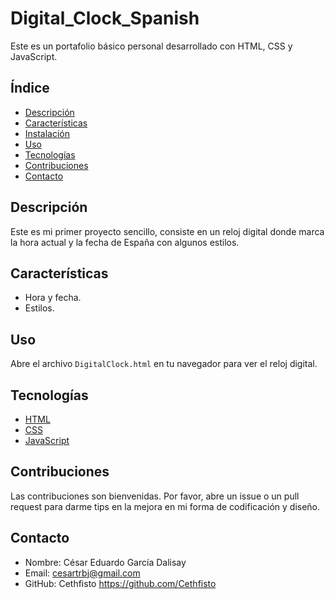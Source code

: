 # Digital_Clock_Spanish

Este es un portafolio básico personal desarrollado con HTML, CSS y JavaScript.

## Índice
- [Descripción](#descripción)
- [Características](#características)
- [Instalación](#instalación)
- [Uso](#uso)
- [Tecnologías](#tecnologías)
- [Contribuciones](#contribuciones)
- [Contacto](#contacto)

## Descripción

Este es mi primer proyecto sencillo, consiste en un reloj digital donde marca la hora actual y la fecha de España con algunos estilos.

## Características

- Hora y fecha.
- Estilos.


## Uso

Abre el archivo `DigitalClock.html` en tu navegador para ver el reloj digital.

## Tecnologías

- [HTML](https://developer.mozilla.org/es/docs/Web/HTML)
- [CSS](https://developer.mozilla.org/es/docs/Web/CSS)
- [JavaScript](https://developer.mozilla.org/es/docs/Web/JavaScript)

## Contribuciones

Las contribuciones son bienvenidas. Por favor, abre un issue o un pull request para darme tips en la mejora en mi forma de codificación y diseño.


## Contacto

- Nombre: César Eduardo García Dalisay
- Email: cesartrbj@gmail.com
- GitHub: Cethfisto https://github.com/Cethfisto
